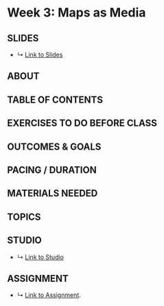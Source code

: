 # Week 3: Maps as Media

## SLIDES
* ↳ [Link to Slides]()

## ABOUT

<!-- 
* New Spatial Media:
  * map mashups, false correlations? 
  * open source 
  * visualization: turf binning - grids, isolines
 -->


## TABLE OF CONTENTS


## EXERCISES TO DO BEFORE CLASS


## OUTCOMES & GOALS


## PACING / DURATION



## MATERIALS NEEDED


## TOPICS


## STUDIO

* ↳ [Link to Studio]()

## ASSIGNMENT

* ↳ [Link to Assignment]().